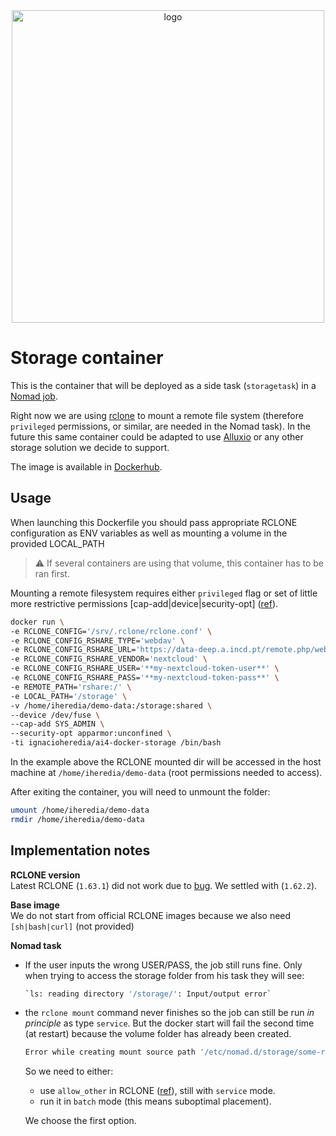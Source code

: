 <div align="center">
  <img src="https://ai4eosc.eu/wp-content/uploads/sites/10/2022/09/horizontal-transparent.png" alt="logo" width="500"/>
</div>

# Storage container

This is the container that will be deployed as a side task (`storagetask`) in a
[Nomad job](https://github.com/AI4EOSC/ai4-papi/tree/master/etc).
<!-- #todo: update link -->

Right now we are using [rclone](https://rclone.org/) to mount a remote file system
(therefore `privileged` permissions, or similar, are needed in the Nomad task).
In the future this same container could be adapted to use
 [Alluxio](https://www.alluxio.io/) or any other storage solution we decide to support.

 The image is available in [Dockerhub](https://hub.docker.com/r/ignacioheredia/ai4-docker-storage).
 <!-- TODO: move to ai4os Dockerhub account -->

## Usage

When launching this Dockerfile you should pass appropriate RCLONE
configuration as ENV variables as well as mounting a volume in the
provided LOCAL_PATH

> :warning: If several containers are using that volume, this container has to be ran first.

Mounting a remote filesystem requires either `privileged` flag or set of little more
restrictive permissions [cap-add|device|security-opt]
([ref](https://github.com/s3fs-fuse/s3fs-fuse/issues/647#issuecomment-637458150)).

```bash
docker run \
-e RCLONE_CONFIG='/srv/.rclone/rclone.conf' \
-e RCLONE_CONFIG_RSHARE_TYPE='webdav' \
-e RCLONE_CONFIG_RSHARE_URL='https://data-deep.a.incd.pt/remote.php/webdav/' \
-e RCLONE_CONFIG_RSHARE_VENDOR='nextcloud' \
-e RCLONE_CONFIG_RSHARE_USER='**my-nextcloud-token-user**' \
-e RCLONE_CONFIG_RSHARE_PASS='**my-nextcloud-token-pass**' \
-e REMOTE_PATH='rshare:/' \
-e LOCAL_PATH='/storage' \
-v /home/iheredia/demo-data:/storage:shared \
--device /dev/fuse \
--cap-add SYS_ADMIN \
--security-opt apparmor:unconfined \
-ti ignacioheredia/ai4-docker-storage /bin/bash
```

In the example above the RCLONE mounted dir will be accessed in the host machine at
`/home/iheredia/demo-data` (root permissions needed to access).

After exiting the container, you will need to unmount the folder:
```bash
umount /home/iheredia/demo-data
rmdir /home/iheredia/demo-data
```

## Implementation notes

**RCLONE version** \
Latest RCLONE (`1.63.1`) did not work due to [bug](https://github.com/rclone/rclone/issues/7103).
We settled with (`1.62.2`).

**Base image** \
We do not start from official RCLONE images because we also need `[sh|bash|curl]` (not
provided)

**Nomad task**
* If the user inputs the wrong USER/PASS, the job still runs fine.
  Only when trying to access the storage folder from his task they will see:
  ```bash
  `ls: reading directory '/storage/': Input/output error`
  ```
* the `rclone mount` command never finishes so the job can still be run _in principle_ as type `service`. But the docker start will fail the second time (at restart) because the volume folder has already been created.

  ```bash
  Error while creating mount source path '/etc/nomad.d/storage/some-random-uuid5': mkdir /etc/nomad.d/storage/some-random-uuid5: file exists
  ```

  So we need to either:
    - use `allow_other` in RCLONE ([ref](https://stackoverflow.com/a/61686833/18471590)), still with `service` mode.
    - run it in `batch` mode (this means suboptimal placement).

  We choose the first option.

